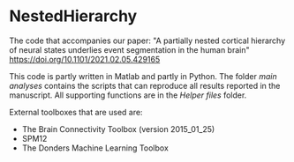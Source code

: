 # NestedHierarchy
The code that accompanies our paper: "A partially nested cortical hierarchy of neural states underlies event segmentation in the human brain"
https://doi.org/10.1101/2021.02.05.429165 

This code is partly written in Matlab and partly in Python.
The folder *main analyses* contains the scripts that can reproduce all results reported in the manuscript. 
All supporting functions are in the *Helper files* folder. 

External toolboxes that are used are:
* The Brain Connectivity Toolbox (version 2015_01_25)
* SPM12
* The Donders Machine Learning Toolbox 
